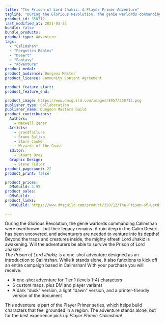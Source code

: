 ```yaml
---
title: "The Prison of Lord Jhakiz: A Player Primer Adventure"
tagline: "During the Glorious Revolution, the genie warlords commanding Calimshan were overthrown--but their legacy remains. A ruin deep in the Calim Desert has been uncovered, and adventurers are needed to venture into its depths! Beyond the traps and creatures inside, the mighty efreeti Lord Jhakiz is awakening. Will the adventurers be able to survive the Prison of Lord Jhakiz?"
product_id: 350712
last_modified_at: 2021-03-22
bundle: false
bundle_products:
product_type: Adventure
tags:
  - "Calimshan"
  - "Forgotten Realms"
  - "Desert"
  - "Fantasy"
  - "Adventure"
product_medal: 
product_audience: Dungeon Master
product_license: Community Content Agreement

product_feature_start: 
product_feature_end: 

product_image: https://www.dmsguild.com/images/8957/350712.png
publisher_type: Collaboration
publisher_name: Dungeon Masters Guild
product_contributors:
  Authors: 
    - Maxwell Zener
  Artists: 
    - grandfailure
    - Bruno Balixa
    - Storn Cooke
    - Wizards of the Coast
  Editor: 
    - Stuart Broz
  Graphic Design: 
    - Steve Fidler
product_pagecount: 22
product_print: false

product_prices:
  DMsGuild: 4.95
product_sales:
  DMsGuild:
product_links:
  DMsGuild: https://www.dmsguild.com/product/350712/The-Prison-of-Lord-Jhakiz-A-Player-Primer-Adventure?affiliate_id=1713687

---
```


During the Glorious Revolution, the genie warlords commanding Calimshan were overthrown--but their legacy remains. A ruin deep in the Calim Desert has been uncovered, and adventurers are needed to venture into its depths! Beyond the traps and creatures inside, the mighty efreeti Lord Jhakiz is awakening. Will the adventurers be able to survive the Prison of Lord Jhakiz?  
_The Prison of Lord Jhakiz_ is a one-shot adventure designed as an introduction to Calimshan. While it stands alone, it also functions to kick off an entire campaign based in Calimshan! With your purchase you will receive:

*   A one-shot adventure for Tier 1 (levels 1-4) characters
*   6 custom maps, plus DM and player variants
*   A dark "dusk" version, a light "dawn" version, and a printer-friendly version of the document

This adventure is part of the Player Primer series, which helps build characters that feel grounded in a region. The adventure stands alone, but for the best experience pick up _Player Primer: Calimshan!_
